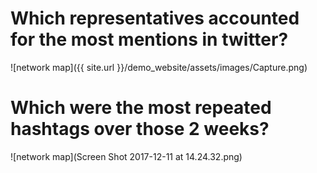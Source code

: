 # Which representatives accounted for the most mentions in twitter?
  
 ![network map]({{ site.url }}/demo_website/assets/images/Capture.png)  


# Which were the most repeated hashtags over those 2 weeks?

![network map](Screen Shot 2017-12-11 at 14.24.32.png)

